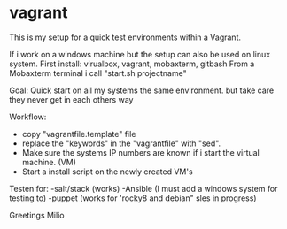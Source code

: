 # vagrant
This is my setup for a quick test environments within a Vagrant.

If i work on a windows machine but the setup can also be used on linux system.
First install:
virualbox, vagrant, mobaxterm, gitbash
From a Mobaxterm terminal i call "start.sh projectname"

Goal:
Quick start on all my systems the same environment.
but take care they never get in each others way

Workflow:
- copy "vagrantfile.template" file
- replace the "keywords" in the "vagrantfile" with "sed".
- Make sure the systems IP numbers are known if i start the virtual machine. (VM)
- Start a install script on the newly created VM's

Testen for: 
-salt/stack (works)
-Ansible (I must add a windows system for testing to)
-puppet (works for 'rocky8 and debian" sles in progress)

Greetings Milio
